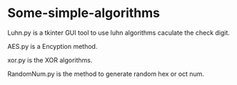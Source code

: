 # Some-simple-algorithms
Luhn.py is a tkinter GUI tool to use luhn algorithms caculate the check digit.

AES.py is a Encyption method.

xor.py is the XOR algorithms.

RandomNum.py is the method to generate random hex or oct num.

